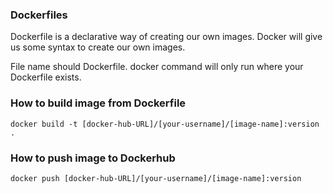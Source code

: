 ### Dockerfiles

Dockerfile is a declarative way of creating our own images. Docker will give us some syntax to create our own images.

File name should Dockerfile. docker command will only run where your Dockerfile exists.

### How to build image from Dockerfile

```
docker build -t [docker-hub-URL]/[your-username]/[image-name]:version .
```

### How to push image to Dockerhub

```
docker push [docker-hub-URL]/[your-username]/[image-name]:version
```